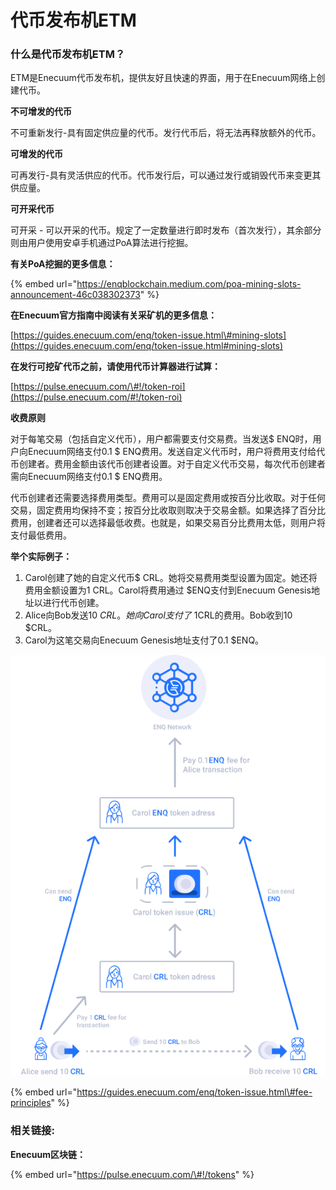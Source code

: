 # 代币发布机ETM

### 什么是代币发布机ETM？

ETM是Enecuum代币发布机，提供友好且快速的界面，用于在Enecuum网络上创建代币。

**不可增发的代币**

不可重新发行-具有固定供应量的代币。发行代币后，将无法再释放额外的代币。

**可增发的代币**

可再发行-具有灵活供应的代币。代币发行后，可以通过发行或销毁代币来变更其供应量。

**可开采代币**

可开采 - 可以开采的代币。规定了一定数量进行即时发布（首次发行），其余部分则由用户使用安卓手机通过PoA算法进行挖掘。

**有关PoA挖掘的更多信息：**

{% embed url="https://enqblockchain.medium.com/poa-mining-slots-announcement-46c038302373" %}



**在Enecuum官方指南中阅读有关采矿机的更多信息：**

[https://guides.enecuum.com/enq/token-issue.html\#mining-slots](https://guides.enecuum.com/enq/token-issue.html#mining-slots)

**在发行可挖矿代币之前，请使用代币计算器进行试算：**

[https://pulse.enecuum.com/\#!/token-roi](https://pulse.enecuum.com/#!/token-roi)



**收费原则**

对于每笔交易（包括自定义代币），用户都需要支付交易费。当发送$ ENQ时，用户向Enecuum网络支付0.1 $ ENQ费​​用。发送自定义代币时，用户将费用支付给代币创建者。费用金额由该代币创建者设置。对于自定义代币交易，每次代币创建者需向Enecuum网络支付0.1 $ ENQ费用。

代币创建者还需要选择费用类型。费用可以是固定费用或按百分比收取。对于任何交易，固定费用均保持不变；按百分比收取则取决于交易金额。如果选择了百分比费用，创建者还可以选择最低收费。也就是，如果交易百分比费用太低，则用户将支付最低费用。

**举个实际例子：**

1. Carol创建了她的自定义代币$ CRL。她将交易费用类型设置为固定。她还将费用金额设置为1 CRL。Carol将费用通过 $ENQ支付到Enecuum Genesis地址以进行代币创建。
2. Alice向Bob发送10 $CRL。她向Carol支付了$ 1CRL的费用。Bob收到10 $CRL。
3. Carol为这笔交易向Enecuum Genesis地址支付了0.1 $ENQ。

![](../.gitbook/assets/fee-principle.58594b6d.svg)

{% embed url="https://guides.enecuum.com/enq/token-issue.html\#fee-principles" %}

### 相关链接:

**Enecuum区块链：**

{% embed url="https://pulse.enecuum.com/\#!/tokens" %}



## 

